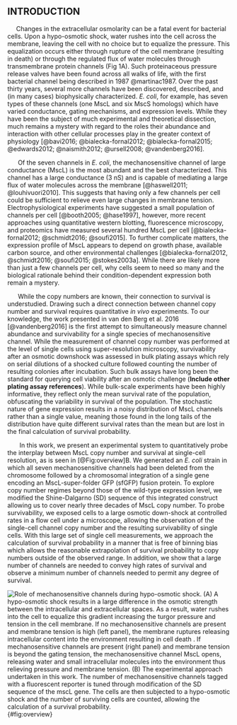 
## INTRODUCTION
 &nbsp;&nbsp;&nbsp;&nbsp; Changes in the extracellular osmolarity can be a fatal event for bacterial
cells. Upon a hypo-osmotic shock, water rushes into the cell across
the membrane, leaving the cell with no choice but to equalize the pressure.
This equalization occurs either through rupture of the cell membrane
(resulting in death) or through the regulated flux of water molecules through
transmembrane protein channels (Fig 1A). Such proteinaceous pressure release
valves have been found across all walks of life, with the first bacterial
channel being described in 1987 @martinac1987. Over the past thirty years,
several more channels have been discovered, described, and (in many cases)
biophysically characterized. *E. coli*, for example, has seven types of these
channels (one MscL and six MscS homologs) which have varied conductance,
gating mechanisms, and expression levels. While they have been the subject of
much experimental and theoretical dissection, much remains a mystery with
regard to the roles their abundance and interaction with other cellular
processes play in the greater context of physiology [@bavi2016;
@bialecka-fornal2012; @bialecka-fornal2015; @edwards2012; @naismith2012;
@ursell2008; @vandenberg2016].

 &nbsp;&nbsp; &nbsp; &nbsp;Of the seven channels in *E. coli*, the mechanosensitive channel of large
conductance (MscL) is the most abundant and the best characterized. This
channel has a large conductance (3 nS) and is capable of mediating a large
flux of water molecules across the membrane [@haswell2011; @louhivuori2010].
This suggests that having only a few channels per cell could be sufficient to
relieve even large changes in membrane tension. Electrophysiological
experiments have suggested a small population of channels per cell
[@booth2005; @hase1997], however, more recent approaches using quantitative
western blotting, fluorescence microscopy, and proteomics have measured
several hundred MscL per cell [@bialecka-fornal2012;
@schmidt2016; @soufi2015]. To further complicate matters, the expression
profile of MscL appears to depend on growth phase, available carbon source,
and other environmental challenges [@bialecka-fornal2012, @schmidt2016;
@soufi2015; @stokes2003a]. While there are likely more than just a few
channels per cell, why cells seem to need so many and the biological
rationale behind their condition-dependent expression both remain a mystery.

 &nbsp;&nbsp;&nbsp; &nbsp; While the copy numbers are known, their connection to survival is understudied. Drawing such a direct connection between channel copy number and survival requires
quantitative *in vivo* experiments. To our knowledge, the work presented in
van den Berg et al. 2016 [@vandenberg2016] is the first attempt to simultaneously measure channel abundance and survivability for a single species of mechanosensitive channel. While the measurement of channel copy number was performed at the level of single cells using super-resolution microscopy, survivability after an osmotic downshock was assessed in bulk plating assays which rely on serial dilutions of a shocked culture followed counting the number of resulting colonies after incubation. Such bulk assays have long been the standard for querying cell viability after an osmotic challenge (**Include other plating assay references**). While bulk-scale experiments have been highly informative, they reflect only the mean survival rate of the population, obfuscating the variability in survival of the population. The stochastic nature
of gene expression results in a noisy distribution of MscL channels
rather than a single value, meaning those found in the long tails of the
distribution have quite different survival rates than the mean but are
lost in the final calculation of survival probability.

&nbsp; &nbsp; &nbsp; &nbsp;In this work, we present an experimental system to quantitatively probe
the interplay between MscL copy number and survival at single-cell
resolution, as is seen in [@Fig:overview]B. We generated an *E. coli* strain in
which all seven mechanosensitive channels had been deleted from the
chromosome followed by a chromosomal integration of a single gene
encoding an MscL-super-folder GFP (sfGFP) fusion protein. To explore copy number regimes beyond
those of the wild-type expression level, we modified the Shine-Dalgarno (SD) sequence of this integrated construct allowing us to
cover nearly three decades of MscL copy number. To probe survivability,
we exposed cells to a large osmotic down-shock at controlled rates in a
flow cell under a microscope, allowing the observation of the
single-cell channel copy number and the resulting survivability of single cells. With
this large set of single cell measurements, we approach the calculation
of survival probability in a manner that is free of binning bias which
allows the reasonable extrapolation of survival probability to copy
numbers outside of the observed range. In addition, we show that a large
number of channels are needed to convey high rates of survival and
observe a minimum number of channels needed to permit any degree of
survival.

![**Role of mechanosensitive channels during hypo-osmotic
shock.** (A) A hypo-osmotic shock results in a large difference in the osmotic strength between the intracellular and extracellular spaces. As a result, water rushes into the cell to equalize this gradient increasing the turgor pressure and tension in the cell membrane.
If no mechanosensitive channels are present and membrane tension is high
(left panel), the membrane ruptures releasing intracellular content into the environment resulting in  cell death . If
mechanosensitive channels are present (right panel) and membrane tension
is beyond the gating tension, the mechanosensitive channel MscL opens,
releasing water and small intracellular molecules into the environment
thus relieving pressure and membrane tension. (B) The experimental
approach undertaken in this work. The number of mechanosensitive channels tagged
with a fluorescent reporter is tuned through  modification of the SD sequence of the *mscL* gene. The cells are then subjected to a hypo-osmotic shock and
the number of surviving cells are counted, allowing the calculation of a
survival probability.](../figs/fig1.png){#fig:overview}
